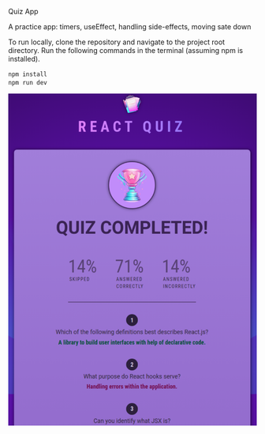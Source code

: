 Quiz App

A practice app: timers, useEffect, handling side-effects, moving sate down

To run locally, clone the repository and navigate to the project root directory. Run the following commands in the terminal (assuming npm is installed).

```bash
npm install
npm run dev
```

![Quiz App](./src/assets/quiz-app.png)